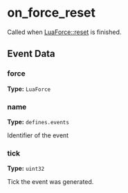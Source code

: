 # on_force_reset

Called when [LuaForce::reset](runtime:LuaForce::reset) is finished.

## Event Data

### force

**Type:** `LuaForce`

### name

**Type:** `defines.events`

Identifier of the event

### tick

**Type:** `uint32`

Tick the event was generated.

